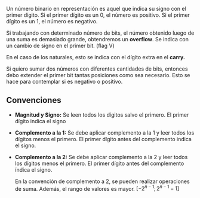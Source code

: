 Un número binario en representación es aquel que indica su signo con el primer dígito. Si el primer dígito es un $0$, el número es positivo. Si el primer dígito es un $1$, el número es negativo.

Si trabajando con determinado número de bits, el número obtenido luego de una suma es demasiado grande, obtendremos un **overflow**. Se indica con un cambio de signo en el primer bit. (flag V)

En el caso de los naturales, esto se indica con el dígito extra en el **carry.**

Si quiero sumar dos números con diferentes cantidades de bits, entonces debo extender el primer bit tantas posiciones como sea necesario. Esto se hace para contemplar si es negativo o positivo.

## Convenciones

- **Magnitud y Signo:** Se leen todos los dígitos salvo el primero. El primer dígito indica el signo
- **Complemento a la 1:** Se debe aplicar complemento a la 1 y leer todos los dígitos menos el primero. El primer dígito antes del complemento indica el signo.
- **Complemento a la 2:** Se debe aplicar complemento a la 2 y leer todos los dígitos menos el primero. El primer dígito antes del complemento índica el signo.

	En la convención de complemento a 2, se pueden realizar operaciones de suma. Además, el rango de valores es mayor. $[-2^{n-1};2^{n-1}-1]$
